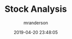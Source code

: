 ---
date: 2019-04-20 23:48:05
layout: post
title: Stock Analysis
image: assets/img/reports/stockwebapp.jpg
page_url: https://rikesh-patel-analyze-stock-stocks-3fvft1.streamlitapp.com/
category: Dashboard
tags:
  - Web App
  - Machine Learning
author: mranderson
paginate: true
---